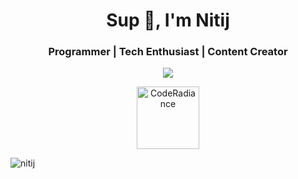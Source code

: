 <h1 align="center">Sup 👋, I'm Nitij</h1>
<h3 align="center">Programmer | Tech Enthusiast | Content Creator</h3>

<p align="center"><img align="center" src="https://github-readme-stats.vercel.app/api/top-langs/?username=nitij&layout=compact" /></p>

<p align="center">
<a href="https://www.youtube.com/c/coderadiance" target="blank"><img align="center" src="https://cdn.jsdelivr.net/npm/simple-icons@3.0.1/icons/youtube.svg" alt="CodeRadiance" height="100" width="100" /></a>
</p>

<p align="left"> <img src="https://komarev.com/ghpvc/?username=nitij&color=red" alt="nitij" /> </p>
